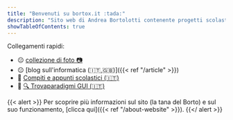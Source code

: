 ```yaml
---
title: "Benvenuti su bortox.it :tada:"
description: "Sito web di Andrea Bortolotti contenente progetti scolastici su compiti ed appunti come articoli su computer e tecnologia."
showTableOfContents: true
---
```


Collegamenti rapidi:

* :neutral_face: <a target="_blank" href="https://bortox.it/galleria/"> collezione di foto 📷</a>
* :neutral_face: [blog sull'informatica (:it:,:uk:)]({{< ref "/article" >}})
* :school_satchel: <a target="_blank" href="https://bortox.it/Compiti-scolastici/">Compiti e appunti scolastici (🇮🇹)</a>
* :school_satchel: <a target="_blank" href="https://bortox.it/trovaparadigmi/">🔍 Trovaparadigmi GUI (🇮🇹)</a>

{{< alert >}}
Per scoprire più informazioni sul sito (la tana del Borto) e sul suo funzionamento, [clicca qui]({{< ref "/about-website" >}}).
{{</ alert >}}